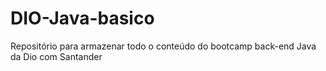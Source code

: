 # DIO-Java-basico
Repositório para armazenar todo o conteúdo do bootcamp back-end Java da Dio com Santander
